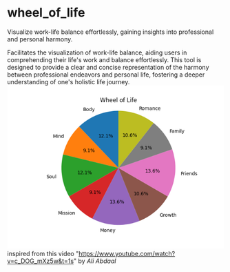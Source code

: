 # wheel_of_life
Visualize work-life balance effortlessly, gaining insights into professional and personal harmony.


Facilitates the visualization of work-life balance, aiding users in comprehending their life's work and balance effortlessly. This tool is designed to provide a clear and concise representation of the harmony between professional endeavors and personal life, fostering a deeper understanding of one's holistic life journey.
![example](Figure_2.png)
<br>
inspired from this video "https://www.youtube.com/watch?v=c_DOG_mXz5w&t=1s" by *Ali Abdaal*
